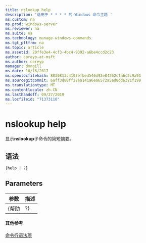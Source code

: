 ```yaml
---
title: nslookup help
description: '适用于 * * * * 的 Windows 命令主题 '
ms.custom: na
ms.prod: windows-server
ms.reviewer: na
ms.suite: na
ms.technology: manage-windows-commands
ms.tgt_pltfrm: na
ms.topic: article
ms.assetid: 20ffe3e4-4cf3-4bc4-9392-a6be4ccd2c23
author: coreyp-at-msft
ms.author: coreyp
manager: dongill
ms.date: 10/16/2017
ms.openlocfilehash: 8830813c4107efbed546d92e84262cfa6c2c9a91
ms.sourcegitcommit: 6aff3d88ff22ea141a6ea6572a5ad8dd6321f199
ms.translationtype: MT
ms.contentlocale: zh-CN
ms.lasthandoff: 09/27/2019
ms.locfileid: "71373110"
---
```

# <a name="nslookup-help"></a>nslookup help



显示**nslookup**子命令的简短摘要。

## <a name="syntax"></a>语法

```
{help | ?}
```

## <a name="parameters"></a>Parameters

| 参数 | 描述 |
|-----------|-------------|
|   {帮助   |     ?}      |

#### <a name="additional-references"></a>其他参考

[命令行语法项](command-line-syntax-key.md)